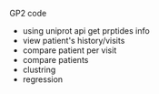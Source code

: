 GP2 code

- using uniprot api get prptides info
- view patient's history/visits
- compare patient per visit
- compare patients 
- clustring
- regression
